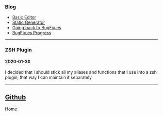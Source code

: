 ### Blog
* [Basic Editor](/blog/basic_editor.html)
* [Static Generator](/blog/static.html)
* [Going back to BugFix.es](/blog/going_back_to_bugfix.es.html)
* [BugFix.es Progress](/blog/bugfix.es_progress.html)

---
### ZSH Plugin
#### 2020-01-30
I decided that I should stick all my aliases and functions that I use into a zsh plugin, that way I can maintain it separately

---

[Github](https://github.com/Keloran/toolkit-zsh-plugin)
--
[Home](/)
